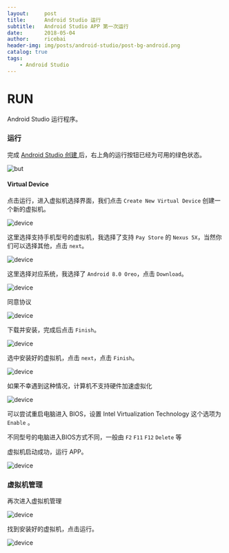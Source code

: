 ```yaml
---
layout:     post
title:      Android Studio 运行
subtitle:   Android Studio APP 第一次运行
date:       2018-05-04
author:     ricebai
header-img: img/posts/android-studio/post-bg-android.png
catalog: true
tags:
    - Android Studio
---
```


# RUN

Android Studio 运行程序。

### 运行

完成 [Android Studio 创建 ](https://ricebai.github.io/2018/05/03/android-studio-create) 后，右上角的运行按钮已经为可用的绿色状态。

![but](https://ricebai.github.io/img/posts/android-studio-run/but.jpg)

#### Virtual Device

点击运行，进入虚拟机选择界面，我们点击 `Create New Virtual Device` 创建一个新的虚拟机。

![device](https://ricebai.github.io/img/posts/android-studio-run/device.jpg)

这里选择支持手机型号的虚拟机，我选择了支持 `Pay Store` 的 `Nexus 5X`，当然你们可以选择其他，点击 `next`。

![device](https://ricebai.github.io/img/posts/android-studio-run/device1.jpg)

这里选择对应系统，我选择了 `Android 8.0 Oreo`，点击 `Download`。

![device](https://ricebai.github.io/img/posts/android-studio-run/device2.jpg)

同意协议

![device](https://ricebai.github.io/img/posts/android-studio-run/device3.jpg)

下载并安装，完成后点击 `Finish`。

![device](https://ricebai.github.io/img/posts/android-studio-run/device4.jpg)

选中安装好的虚拟机，点击 `next`，点击 `Finish`。

![device](https://ricebai.github.io/img/posts/android-studio-run/device5.jpg)

如果不幸遇到这种情况，计算机不支持硬件加速虚拟化

![device](https://ricebai.github.io/img/posts/android-studio-run/device7.jpg)

可以尝试重启电脑进入 BIOS，设置 Intel  Virtualization Technology 这个选项为 `Enable` 。

不同型号的电脑进入BIOS方式不同，一般由  `F2`  `F11`  `F12`  `Delete` 等

虚拟机启动成功，运行 APP。

![device](https://ricebai.github.io/img/posts/android-studio-run/run.jpg)

### 虚拟机管理

再次进入虚拟机管理

![device](https://ricebai.github.io/img/posts/android-studio-run/device8.jpg)

找到安装好的虚拟机，点击运行。

![device](https://ricebai.github.io/img/posts/android-studio-run/device9.jpg)
